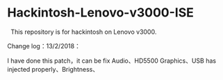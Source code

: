 # Hackintosh-Lenovo-v3000-ISE
    
   This repository is for hackintosh on Lenovo v3000.


Change log：13/2/2018：


I have done this patch，it can be fix Audio、HD5500 Graphics、USB has injected properly、Brightness、
